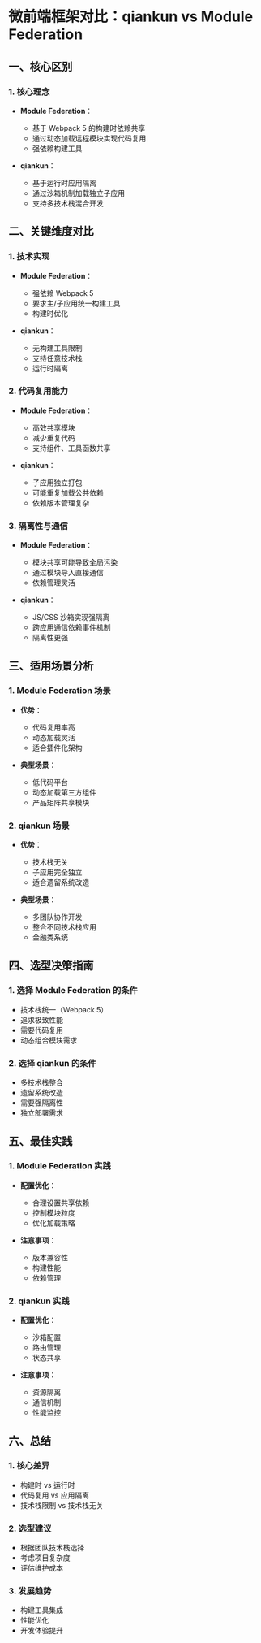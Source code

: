 # 微前端框架对比：qiankun vs Module Federation

## 一、核心区别

### 1. 核心理念
- **Module Federation**：
  - 基于 Webpack 5 的构建时依赖共享
  - 通过动态加载远程模块实现代码复用
  - 强依赖构建工具

- **qiankun**：
  - 基于运行时应用隔离
  - 通过沙箱机制加载独立子应用
  - 支持多技术栈混合开发

## 二、关键维度对比

### 1. 技术实现
- **Module Federation**：
  - 强依赖 Webpack 5
  - 要求主/子应用统一构建工具
  - 构建时优化

- **qiankun**：
  - 无构建工具限制
  - 支持任意技术栈
  - 运行时隔离

### 2. 代码复用能力
- **Module Federation**：
  - 高效共享模块
  - 减少重复代码
  - 支持组件、工具函数共享

- **qiankun**：
  - 子应用独立打包
  - 可能重复加载公共依赖
  - 依赖版本管理复杂

### 3. 隔离性与通信
- **Module Federation**：
  - 模块共享可能导致全局污染
  - 通过模块导入直接通信
  - 依赖管理灵活

- **qiankun**：
  - JS/CSS 沙箱实现强隔离
  - 跨应用通信依赖事件机制
  - 隔离性更强

## 三、适用场景分析

### 1. Module Federation 场景
- **优势**：
  - 代码复用率高
  - 动态加载灵活
  - 适合插件化架构

- **典型场景**：
  - 低代码平台
  - 动态加载第三方组件
  - 产品矩阵共享模块

### 2. qiankun 场景
- **优势**：
  - 技术栈无关
  - 子应用完全独立
  - 适合遗留系统改造

- **典型场景**：
  - 多团队协作开发
  - 整合不同技术栈应用
  - 金融类系统

## 四、选型决策指南

### 1. 选择 Module Federation 的条件
- 技术栈统一（Webpack 5）
- 追求极致性能
- 需要代码复用
- 动态组合模块需求

### 2. 选择 qiankun 的条件
- 多技术栈整合
- 遗留系统改造
- 需要强隔离性
- 独立部署需求

## 五、最佳实践

### 1. Module Federation 实践
- **配置优化**：
  - 合理设置共享依赖
  - 控制模块粒度
  - 优化加载策略

- **注意事项**：
  - 版本兼容性
  - 构建性能
  - 依赖管理

### 2. qiankun 实践
- **配置优化**：
  - 沙箱配置
  - 路由管理
  - 状态共享

- **注意事项**：
  - 资源隔离
  - 通信机制
  - 性能监控

## 六、总结

### 1. 核心差异
- 构建时 vs 运行时
- 代码复用 vs 应用隔离
- 技术栈限制 vs 技术栈无关

### 2. 选型建议
- 根据团队技术栈选择
- 考虑项目复杂度
- 评估维护成本

### 3. 发展趋势
- 构建工具集成
- 性能优化
- 开发体验提升

